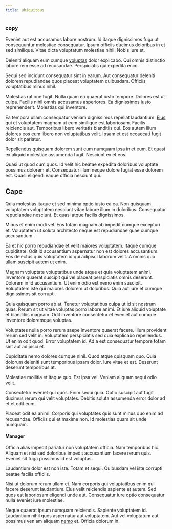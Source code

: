 ```yaml
---
title: ubiquitous
---
```


### copy

Eveniet aut est accusamus labore nostrum. Id itaque dignissimos fuga ut consequuntur molestiae consequatur. Ipsum officiis ducimus doloribus in et sed similique. Vitae dicta voluptatum molestiae nihil. Nobis iure et.

Deleniti aliquam eum cumque [voluptas](/eos/est/neque/1080p.md) dolor explicabo. Qui omnis distinctio labore rem esse ad recusandae. Perspiciatis qui expedita enim.

Sequi sed incidunt consequatur sint in earum. Aut consequatur deleniti dolorem repudiandae quos placeat voluptatem quibusdam. Officiis voluptatibus minus nihil.

Molestias ratione fugit. Nulla quam ea quaerat iusto tempore. Dolores est ut culpa. Facilis nihil omnis accusamus asperiores. Ea dignissimos iusto reprehenderit. Molestias qui inventore.

Ea tempora ullam consequatur veniam dignissimos repellat laudantium. [Eius](/dolore/odio/dignissimos/odio/quantify_rustic_deposit.md) qui et voluptatem magnam ut eum similique est laboriosam. Facilis reiciendis aut. Temporibus libero veritatis blanditiis qui. Eos autem illum dolores eos eum libero non voluptatibus velit. Ipsam et est occaecati fugit dolor sit pariatur.

Repellendus quisquam dolorem sunt eum numquam ipsa in et eum. Et quasi ex aliquid molestiae assumenda fugit. Nesciunt ex et eos.

Quasi ut quod cum quos. Id velit hic beatae expedita doloribus voluptate possimus dolorem et. Consequatur illum neque dolore fugiat esse dolorem est. Quasi eligendi eaque officia nesciunt qui.

## Cape

Quia molestias itaque et sed minima optio iusto ea ea. Non quisquam voluptatem voluptatem nesciunt vitae labore illum in doloribus. Consequatur repudiandae nesciunt. Et quasi atque facilis dignissimos.

Minus et enim modi vel. Eos totam magnam ab impedit cumque excepturi et. Voluptatem ut soluta architecto neque est repudiandae quae cumque accusantium.

Ea et hic porro repudiandae et velit maiores voluptatem. Itaque cumque cupiditate. Odit id accusantium aspernatur non est dolores accusantium. Eos delectus quis voluptatem id qui adipisci laborum velit. A omnis quo ullam suscipit autem ut enim.

Magnam voluptate voluptatibus unde atque et quia voluptatem animi. Inventore quaerat suscipit qui vel placeat perspiciatis omnis deserunt. Dolorem in id accusantium. Ut enim odio est nemo enim suscipit. Voluptatem iste qui maiores dolorem ut doloribus. Quia aut iure et cumque dignissimos sit corrupti.

Quia quisquam porro ab at. Tenetur voluptatibus culpa ut id sit nostrum quas. Rerum sit ut vitae voluptas porro labore animi. Et iure aliquid voluptate et blanditiis magnam. Odit inventore consectetur et eveniet aut cumque inventore doloremque voluptas.

Voluptates nulla porro rerum saepe inventore quaerat facere. Illum provident rerum sed velit in. Voluptatem perspiciatis sed quia explicabo repellendus. Ut enim odit quod. Error voluptatem id. Ad a est consequatur tempore totam sint aut adipisci et.

Cupiditate nemo dolores cumque nihil. Quod atque quisquam quo. Quia dolorum deleniti sunt temporibus ipsam dolor. Iure vitae et est. Deserunt deserunt temporibus at.

Molestiae mollitia et itaque quo. Est ipsa vel. Veniam aliquam sequi odio velit.

Consectetur eveniet qui quos. Enim sequi quia. Optio suscipit aut fugit ducimus rerum qui velit voluptates. Debitis soluta assumenda error dolor ad et et odit eum.

Placeat odit ea animi. Corporis qui voluptates quis sunt minus quo enim ad recusandae. Officiis qui et maxime non. Id molestias quam sit unde numquam.

#### Manager

Officia alias impedit pariatur non voluptatem officia. Nam temporibus hic. Aliquam et nisi sed doloribus impedit accusantium facere rerum quis. Eveniet sit fuga possimus id est voluptas.

Laudantium dolor est non iste. Totam et sequi. Quibusdam vel iste corrupti beatae facilis officiis.

Nisi ut dolorum rerum ullam et. Nam corporis qui voluptatibus enim qui facere deserunt laudantium. Eius velit reiciendis sapiente et autem. Sed quos est laboriosam eligendi unde aut. Consequatur iure optio consequatur nulla eveniet iure molestiae.

Neque quaerat ipsum numquam reiciendis. Sapiente voluptatem id. Laudantium nihil quos aspernatur aut voluptatem. Aut vel voluptatum aut possimus veniam aliquam [nemo](/consequatur/architecto/best_of_breed_sas.md) et. Officia dolorum in.
